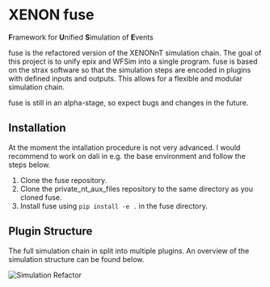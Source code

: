 # XENON fuse 

**F**ramework for **U**nified **S**imulation of **E**vents

fuse is the refactored version of the XENONnT simulation chain. The goal of this project is to unify epix and WFSim into a single program. fuse is based on the strax software so that the simulation steps are encoded in plugins with defined inputs and outputs. This allows for a flexible and modular simulation chain.

fuse is still in an alpha-stage, so expect bugs and changes in the future.

## Installation

At the moment the intallation procedure is not very advanced. I would recommend to work on dali in e.g. the base environment and follow the steps below.

1. Clone the fuse repository.
2. Clone the private_nt_aux_files repository to the same directory as you cloned fuse.
2. Install fuse using `pip install -e .` in the fuse directory.


## Plugin Structure

The full simulation chain in split into multiple plugins. An overview of the simulation structure can be found below.

![Simulation Refactor](https://github.com/XENONnT/fuse/assets/27280678/2604ff67-ae7b-4d5b-968a-206af6d3e34a)
